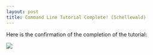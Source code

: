 ```yaml
---
layout: post
title: Command Line Tutorial Complete! (Schellewald)
---
```


Here is the confirmation of the completion of the tutorial:

![]("../img/schellewald/screen_cmdline.png")
